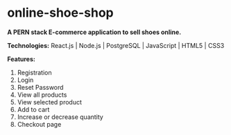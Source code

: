 # online-shoe-shop
**A PERN stack E-commerce application to sell shoes online.**

**Technologies:**
React.js | Node.js | PostgreSQL | JavaScript | HTML5 | CSS3

**Features:**
1. Registration
2. Login
3. Reset Password
4. View all products
5. View selected product
6. Add to cart
7. Increase or decrease quantity
8. Checkout page


